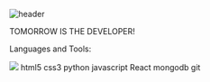 ![header](https://capsule-render.vercel.app/api?type=slice&color=gradient&text=%20JIMINPARK%20%20&height=200&fontSize=100)

TOMORROW IS THE DEVELOPER!

Languages and Tools:

<img src="https://img.shields.io/badge/#F7DF1E?style=for-the-badge&logo=JavaScript&logoColor=black">
html5 css3 python javascript React mongodb git
